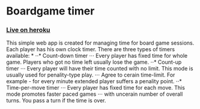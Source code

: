 # Boardgame timer

### [Live on heroku](https://boardgame-timer.herokuapp.com)

This simple web app is created for managing time for board game sessions. Each player has his own clock timer.
There are three types of timers available:
*
⋅⋅* Count-down timer
⋅⋅⋅ Every player has fixed time for whole game. Players who got no time left usually lose the game.
⋅⋅* Count-up timer
⋅⋅⋅ Every player will have their time counted with no limit. This mode is usually used for penality-type play.
⋅⋅⋅ Agree to cerain time-limit. For example - for every minute extended player suffers a penality point.
⋅⋅* Time-per-move timer
⋅⋅⋅ Every player has fixed time for each move. This mode promotes faster paced games 
⋅⋅⋅ with uncerain number of overall turns. You pass a turn if the time is over.

